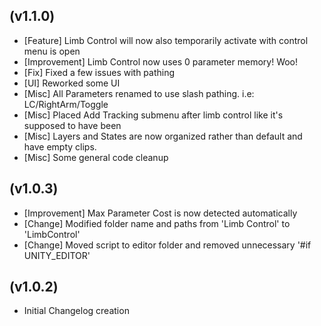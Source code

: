 (v1.1.0)
--------
- [Feature] Limb Control will now also temporarily activate with control menu is open
- [Improvement] Limb Control now uses 0 parameter memory! Woo!
- [Fix] Fixed a few issues with pathing
- [UI] Reworked some UI
- [Misc] All Parameters renamed to use slash pathing. i.e: LC/RightArm/Toggle
- [Misc] Placed Add Tracking submenu after limb control like it's supposed to have been
- [Misc] Layers and States are now organized rather than default and have empty clips.
- [Misc] Some general code cleanup

(v1.0.3)
--------
- [Improvement] Max Parameter Cost is now detected automatically
- [Change] Modified folder name and paths from 'Limb Control' to 'LimbControl'
- [Change] Moved script to editor folder and removed unnecessary '#if UNITY_EDITOR'

(v1.0.2)
--------
- Initial Changelog creation